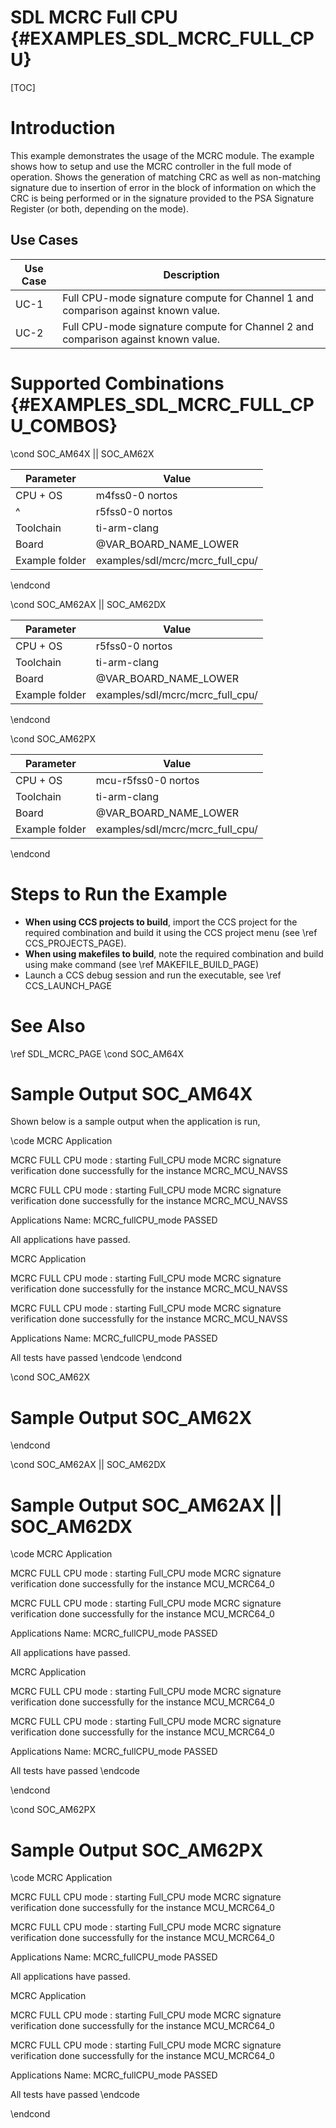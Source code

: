 # SDL MCRC Full CPU {#EXAMPLES_SDL_MCRC_FULL_CPU}

[TOC]

# Introduction

This example demonstrates the usage of the MCRC module. The example shows how to setup and use the MCRC controller in the full mode of operation.
Shows the generation of matching CRC as well as non-matching signature due to insertion of error in the block of information on which the CRC
is being performed or in the signature provided to the PSA Signature Register (or both, depending on the mode).

Use Cases
---------

 Use Case | Description
 ---------|------------
 UC-1     | Full CPU-mode signature compute for Channel 1 and comparison against known value.
 UC-2     | Full CPU-mode signature compute for Channel 2 and comparison against known value.

# Supported Combinations {#EXAMPLES_SDL_MCRC_FULL_CPU_COMBOS}

\cond SOC_AM64X || SOC_AM62X

 Parameter      | Value
 ---------------|-----------
 CPU + OS       | m4fss0-0 nortos
 ^				| r5fss0-0 nortos
 Toolchain      | ti-arm-clang
 Board          | @VAR_BOARD_NAME_LOWER
 Example folder | examples/sdl/mcrc/mcrc_full_cpu/

\endcond

\cond SOC_AM62AX || SOC_AM62DX

 Parameter      | Value
 ---------------|-----------
 CPU + OS       | r5fss0-0 nortos
 Toolchain      | ti-arm-clang
 Board          | @VAR_BOARD_NAME_LOWER
 Example folder | examples/sdl/mcrc/mcrc_full_cpu/
\endcond

\cond SOC_AM62PX

 Parameter      | Value
 ---------------|-----------
 CPU + OS       | mcu-r5fss0-0 nortos
 Toolchain      | ti-arm-clang
 Board          | @VAR_BOARD_NAME_LOWER
 Example folder | examples/sdl/mcrc/mcrc_full_cpu/

\endcond

# Steps to Run the Example

- **When using CCS projects to build**, import the CCS project for the required combination
  and build it using the CCS project menu (see \ref CCS_PROJECTS_PAGE).
- **When using makefiles to build**, note the required combination and build using
  make command (see \ref MAKEFILE_BUILD_PAGE)
- Launch a CCS debug session and run the executable, see \ref CCS_LAUNCH_PAGE

# See Also

\ref SDL_MCRC_PAGE
\cond SOC_AM64X
# Sample Output SOC_AM64X

Shown below is a sample output when the application is run,

\code
 MCRC Application

 MCRC FULL CPU mode : starting
 Full_CPU mode MCRC signature verification done successfully for the instance MCRC_MCU_NAVSS


 MCRC FULL CPU mode : starting
 Full_CPU mode MCRC signature verification done successfully for the instance MCRC_MCU_NAVSS

 Applications Name: MCRC_fullCPU_mode  PASSED

 All applications have passed.

 MCRC Application

 MCRC FULL CPU mode : starting
 Full_CPU mode MCRC signature verification done successfully for the instance MCRC_MCU_NAVSS


 MCRC FULL CPU mode : starting
 Full_CPU mode MCRC signature verification done successfully for the instance MCRC_MCU_NAVSS

 Applications Name: MCRC_fullCPU_mode  PASSED

 All tests have passed
\endcode
\endcond

\cond SOC_AM62X
# Sample Output SOC_AM62X
\endcond


\cond SOC_AM62AX || SOC_AM62DX
# Sample Output SOC_AM62AX || SOC_AM62DX

\code
 MCRC Application

 MCRC FULL CPU mode : starting
 Full_CPU mode MCRC signature verification done successfully for the instance MCU_MCRC64_0


 MCRC FULL CPU mode : starting
 Full_CPU mode MCRC signature verification done successfully for the instance MCU_MCRC64_0

 Applications Name: MCRC_fullCPU_mode  PASSED

 All applications have passed.

 MCRC Application

 MCRC FULL CPU mode : starting
 Full_CPU mode MCRC signature verification done successfully for the instance MCU_MCRC64_0


 MCRC FULL CPU mode : starting
 Full_CPU mode MCRC signature verification done successfully for the instance MCU_MCRC64_0

 Applications Name: MCRC_fullCPU_mode  PASSED

 All tests have passed
\endcode

\endcond


\cond SOC_AM62PX
# Sample Output SOC_AM62PX

\code
 MCRC Application

 MCRC FULL CPU mode : starting
 Full_CPU mode MCRC signature verification done successfully for the instance MCU_MCRC64_0


 MCRC FULL CPU mode : starting
 Full_CPU mode MCRC signature verification done successfully for the instance MCU_MCRC64_0

 Applications Name: MCRC_fullCPU_mode  PASSED

 All applications have passed.

 MCRC Application

 MCRC FULL CPU mode : starting
 Full_CPU mode MCRC signature verification done successfully for the instance MCU_MCRC64_0


 MCRC FULL CPU mode : starting
 Full_CPU mode MCRC signature verification done successfully for the instance MCU_MCRC64_0

 Applications Name: MCRC_fullCPU_mode  PASSED

 All tests have passed
\endcode

\endcond